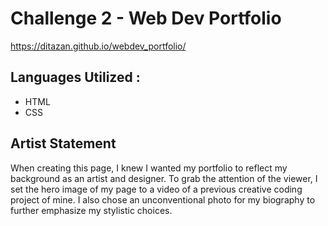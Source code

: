 # Challenge 2 - Web Dev Portfolio

https://ditazan.github.io/webdev_portfolio/

## Languages Utilized :
- HTML
- CSS

## Artist Statement
When creating this page, I knew I wanted my portfolio to reflect my background as an artist and designer. To grab the attention of the viewer, I set the hero image of my page to a video of a previous creative coding project of mine. I also chose an unconventional photo for my biography to further emphasize my stylistic choices. 